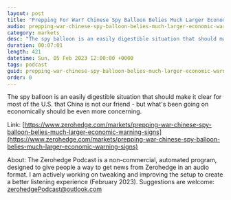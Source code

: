 ```yaml
---
layout: post
title: "Prepping For War? Chinese Spy Balloon Belies Much Larger Economic Warning Signs"
audio: prepping-war-chinese-spy-balloon-belies-much-larger-economic-warning-signs-4
category: markets
desc: "The spy balloon is an easily digestible situation that should make it clear for most of the U.S. that China is not our friend - but what's been going on economically should be even more concerning."
duration: 00:07:01
length: 421
datetime: Sun, 05 Feb 2023 12:00:00 +0000
tags: podcast
guid: prepping-war-chinese-spy-balloon-belies-much-larger-economic-warning-signs-0
order: 0
---
```

The spy balloon is an easily digestible situation that should make it clear for most of the U.S. that China is not our friend - but what's been going on economically should be even more concerning.

Link: [https://www.zerohedge.com/markets/prepping-war-chinese-spy-balloon-belies-much-larger-economic-warning-signs](https://www.zerohedge.com/markets/prepping-war-chinese-spy-balloon-belies-much-larger-economic-warning-signs)

About: The Zerohedge Podcast is a non-commercial, automated program, designed to give people a way to get news from Zerohedge in an audio format.  I am actively working on tweaking and improving the setup to create a better listening experience (February 2023).  Suggestions are welcome: [zerohedgePodcast@outlook.com](mailto:zerohedgePodcast@outlook.com)